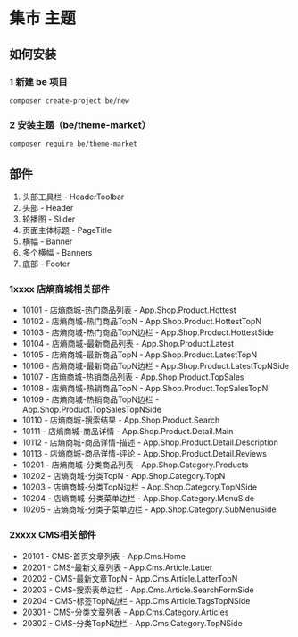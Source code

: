 # 集市 主题


## 如何安装

### 1 新建 be 项目

    composer create-project be/new

### 2 安装主题（be/theme-market）

    composer require be/theme-market



## 部件

1. 头部工具栏 - HeaderToolbar
2. 头部 - Header
3. 轮播图 - Slider
4. 页面主体标题 - PageTitle
5. 横幅 - Banner
6. 多个横幅 - Banners
7. 底部 - Footer


### 1xxxx 店熵商城相关部件
* 10101 - 店熵商城-热门商品列表 - App.Shop.Product.Hottest
* 10102 - 店熵商城-热门商品TopN - App.Shop.Product.HottestTopN
* 10103 - 店熵商城-热门商品TopN边栏 - App.Shop.Product.HottestSide
* 10104 - 店熵商城-最新商品列表 - App.Shop.Product.Latest
* 10105 - 店熵商城-最新商品TopN - App.Shop.Product.LatestTopN
* 10106 - 店熵商城-最新商品TopN边栏 - App.Shop.Product.LatestTopNSide
* 10107 - 店熵商城-热销商品列表 - App.Shop.Product.TopSales
* 10108 - 店熵商城-热销商品TopN - App.Shop.Product.TopSalesTopN
* 10109 - 店熵商城-热销商品TopN边栏 - App.Shop.Product.TopSalesTopNSide
* 10110 - 店熵商城-搜索结果 - App.Shop.Product.Search
* 10111 - 店熵商城-商品详情 - App.Shop.Product.Detail.Main
* 10112 - 店熵商城-商品详情-描述 - App.Shop.Product.Detail.Description
* 10113 - 店熵商城-商品详情-评论 - App.Shop.Product.Detail.Reviews
* 10201 - 店熵商城-分类商品列表 - App.Shop.Category.Products
* 10202 - 店熵商城-分类TopN - App.Shop.Category.TopN
* 10203 - 店熵商城-分类TopN边栏 - App.Shop.Category.TopNSide
* 10204 - 店熵商城-分类菜单边栏 - App.Shop.Category.MenuSide
* 10205 - 店熵商城-分类子菜单边栏 - App.Shop.Category.SubMenuSide

### 2xxxx CMS相关部件
* 20101 - CMS-首页文章列表 - App.Cms.Home
* 20201 - CMS-最新文章列表 - App.Cms.Article.Latter
* 20202 - CMS-最新文章TopN - App.Cms.Article.LatterTopN
* 20203 - CMS-搜索表单边栏 - App.Cms.Article.SearchFormSide
* 20204 - CMS-标签TopN边栏 - App.Cms.Article.TagsTopNSide
* 20301 - CMS-分类文章列表 - App.Cms.Category.Articles
* 20302 - CMS-分类TopN边栏 - App.Cms.Category.TopNSide
